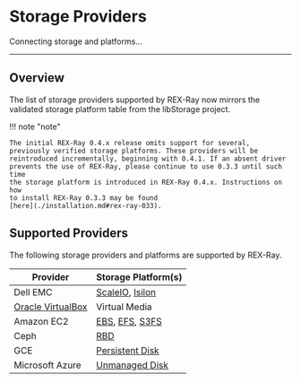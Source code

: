 # Storage Providers

Connecting storage and platforms...

---

## Overview
The list of storage providers supported by REX-Ray now mirrors the validated
storage platform table from the libStorage project.

!!! note "note"

    The initial REX-Ray 0.4.x release omits support for several,
    previously verified storage platforms. These providers will be
    reintroduced incrementally, beginning with 0.4.1. If an absent driver
    prevents the use of REX-Ray, please continue to use 0.3.3 until such time
    the storage platform is introduced in REX-Ray 0.4.x. Instructions on how
    to install REX-Ray 0.3.3 may be found
    [here](./installation.md#rex-ray-033).

## Supported Providers
The following storage providers and platforms are supported by REX-Ray.

Provider              | Storage Platform(s)
----------------------|--------------------
Dell EMC | [ScaleIO](http://libstorage.readthedocs.io/en/stable/user-guide/storage-providers#dell-emc-scaleio), [Isilon](http://libstorage.readthedocs.io/en/stable/user-guide/storage-providers#dell-emc-isilon)
[Oracle VirtualBox](http://libstorage.readthedocs.io/en/stable/user-guide/storage-providers#virtualbox) | Virtual Media
Amazon EC2 | [EBS](http://libstorage.readthedocs.io/en/stable/user-guide/storage-providers#aws-ebs), [EFS](http://libstorage.readthedocs.io/en/stable/user-guide/storage-providers#aws-efs), [S3FS](http://libstorage.readthedocs.io/en/stable/user-guide/storage-providers#aws-s3fs)
Ceph | [RBD](http://libstorage.readthedocs.io/en/stable/user-guide/storage-providers#ceph-rbd)
GCE | [Persistent Disk](http://libstorage.readthedocs.io/en/stable/user-guide/storage-providers#gce-persistent-disk)
Microsoft Azure | [Unmanaged Disk](http://libstorage.readthedocs.io/en/stable/user-guide/storage-providers#azure-ud)
